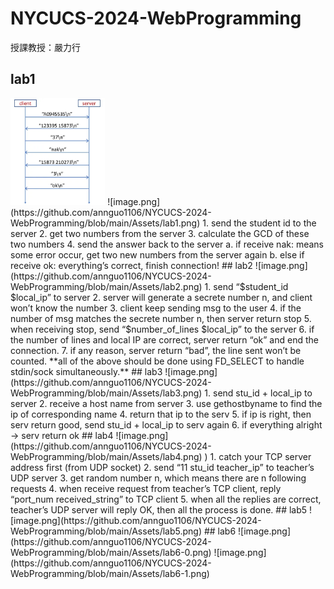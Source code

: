 # NYCUCS-2024-WebProgramming
授課教授：嚴力行
## lab1
<img src="Assets/lab1.png" width="30%">
![image.png](https://github.com/annguo1106/NYCUCS-2024-WebProgramming/blob/main/Assets/lab1.png)
1. send the student id to the server
2. get two numbers from the server
3. calculate the GCD of these two numbers
4. send the answer back to the server
   a. if receive nak: means some error occur, get two new numbers from the server again
   b. else if receive ok: everything’s correct, finish connection!
## lab2
![image.png](https://github.com/annguo1106/NYCUCS-2024-WebProgramming/blob/main/Assets/lab2.png)
1. send “$student_id $local_ip” to server
2. server will generate a secrete number n, and client won’t know the number
3. client keep sending msg to the user
4. if the number of msg matches the secrete number n, then server return stop
5. when receiving stop, send “$number_of_lines $local_ip” to the server
6. if the number of lines and local IP are correct, server return “ok” and end the connection.
7. if any reason, server return “bad”, the line sent won’t be counted.
**all of the above should be done using FD_SELECT to handle stdin/sock simultaneously.**
## lab3
![image.png](https://github.com/annguo1106/NYCUCS-2024-WebProgramming/blob/main/Assets/lab3.png)
1. send stu_id + local_ip to server
2. receive a host name from server
3. use gethostbyname to find the ip of corresponding name
4. return that ip to the serv
5. if ip is right, then serv return good, send stu_id + local_ip to serv again
6. if everything alright → serv return ok
## lab4
![image.png](https://github.com/annguo1106/NYCUCS-2024-WebProgramming/blob/main/Assets/lab4.png)
)
1. catch your TCP server address first (from UDP socket)
2. send “11 stu_id teacher_ip” to teacher’s UDP server
3. get random number n, which means there are n following requests
4. when receive request from teacher’s TCP client, reply “port_num received_string” to TCP client
5. when all the replies are correct, teacher’s UDP server will reply OK, then all the process is done.
## lab5
![image.png](https://github.com/annguo1106/NYCUCS-2024-WebProgramming/blob/main/Assets/lab5.png)
## lab6
![image.png](https://github.com/annguo1106/NYCUCS-2024-WebProgramming/blob/main/Assets/lab6-0.png)
![image.png](https://github.com/annguo1106/NYCUCS-2024-WebProgramming/blob/main/Assets/lab6-1.png)
